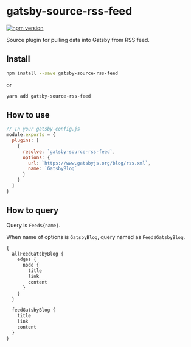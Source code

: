 # gatsby-source-rss-feed

[![npm version](https://badge.fury.io/js/gatsby-source-rss-feed.svg)](https://badge.fury.io/js/gatsby-source-rss-feed)

Source plugin for pulling data into Gatsby from RSS feed.

## Install

```bash
npm install --save gatsby-source-rss-feed
```

or

```bash
yarn add gatsby-source-rss-feed
```

## How to use

```js
// In your gatsby-config.js
module.exports = {
  plugins: [
    {
      resolve: `gatsby-source-rss-feed`,
      options: {
        url: `https://www.gatsbyjs.org/blog/rss.xml`,
        name: `GatsbyBlog`
      }
    }
  ]
}
```

## How to query

Query is `Feed${name}`.

When name of options is `GatsbyBlog`, query named as `Feed$GatsbyBlog`.

```graphql
{
  allFeedGatsbyBlog {
    edges {
      node {
        title
        link
        content
      }
    }
  }

  feedGatsbyBlog {
    title
    link
    content
  }
}
```
